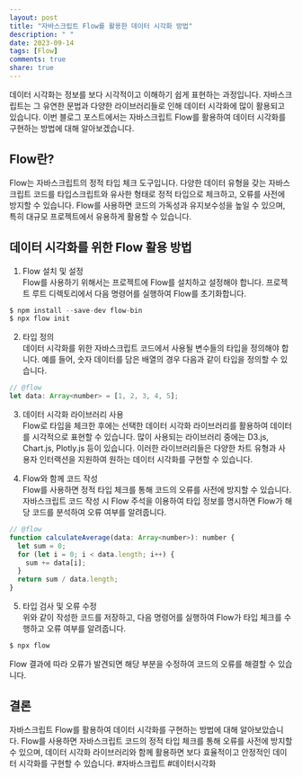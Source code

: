 ```yaml
---
layout: post
title: "자바스크립트 Flow를 활용한 데이터 시각화 방법"
description: " "
date: 2023-09-14
tags: [Flow]
comments: true
share: true
---
```


데이터 시각화는 정보를 보다 시각적이고 이해하기 쉽게 표현하는 과정입니다. 자바스크립트는 그 유연한 문법과 다양한 라이브러리들로 인해 데이터 시각화에 많이 활용되고 있습니다. 이번 블로그 포스트에서는 자바스크립트 Flow를 활용하여 데이터 시각화를 구현하는 방법에 대해 알아보겠습니다.

## Flow란?

Flow는 자바스크립트의 정적 타입 체크 도구입니다. 다양한 데이터 유형을 갖는 자바스크립트 코드를 타입스크립트와 유사한 형태로 정적 타입으로 체크하고, 오류를 사전에 방지할 수 있습니다. Flow를 사용하면 코드의 가독성과 유지보수성을 높일 수 있으며, 특히 대규모 프로젝트에서 유용하게 활용할 수 있습니다.

## 데이터 시각화를 위한 Flow 활용 방법

1. Flow 설치 및 설정\
Flow를 사용하기 위해서는 프로젝트에 Flow를 설치하고 설정해야 합니다. 프로젝트 루트 디렉토리에서 다음 명령어를 실행하여 Flow를 초기화합니다.

```javascript
$ npm install --save-dev flow-bin
$ npx flow init
```

2. 타입 정의\
데이터 시각화를 위한 자바스크립트 코드에서 사용될 변수들의 타입을 정의해야 합니다. 예를 들어, 숫자 데이터를 담은 배열의 경우 다음과 같이 타입을 정의할 수 있습니다.

```javascript
// @flow
let data: Array<number> = [1, 2, 3, 4, 5];
```

3. 데이터 시각화 라이브러리 사용\
Flow로 타입을 체크한 후에는 선택한 데이터 시각화 라이브러리를 활용하여 데이터를 시각적으로 표현할 수 있습니다. 많이 사용되는 라이브러리 중에는 D3.js, Chart.js, Plotly.js 등이 있습니다. 이러한 라이브러리들은 다양한 차트 유형과 사용자 인터랙션을 지원하여 원하는 데이터 시각화를 구현할 수 있습니다.

4. Flow와 함께 코드 작성\
Flow를 사용하면 정적 타입 체크를 통해 코드의 오류를 사전에 방지할 수 있습니다. 자바스크립트 코드 작성 시 Flow 주석을 이용하여 타입 정보를 명시하면 Flow가 해당 코드를 분석하여 오류 여부를 알려줍니다.

```javascript
// @flow
function calculateAverage(data: Array<number>): number {
  let sum = 0;
  for (let i = 0; i < data.length; i++) {
    sum += data[i];
  }
  return sum / data.length;
}
```

5. 타입 검사 및 오류 수정\
위와 같이 작성한 코드를 저장하고, 다음 명령어를 실행하여 Flow가 타입 체크를 수행하고 오류 여부를 알려줍니다.

```javascript
$ npx flow
```

Flow 결과에 따라 오류가 발견되면 해당 부분을 수정하여 코드의 오류를 해결할 수 있습니다.

## 결론

자바스크립트 Flow를 활용하여 데이터 시각화를 구현하는 방법에 대해 알아보았습니다. Flow를 사용하면 자바스크립트 코드의 정적 타입 체크를 통해 오류를 사전에 방지할 수 있으며, 데이터 시각화 라이브러리와 함께 활용하면 보다 효율적이고 안정적인 데이터 시각화를 구현할 수 있습니다. #자바스크립트 #데이터시각화